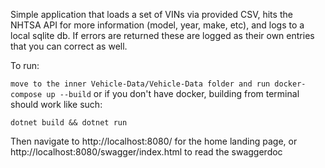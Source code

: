 Simple application that loads a set of VINs via provided CSV, hits the NHTSA API for more information (model, year, make, etc), and logs to a local sqlite db.
If errors are returned these are logged as their own entries that you can correct as well. 

To run: 

```move to the inner Vehicle-Data/Vehicle-Data folder and run docker-compose up --build```
or if you don't have docker, building from terminal should work like such: 

```dotnet build && dotnet run```

Then navigate to http://localhost:8080/ for the home landing page, or http://localhost:8080/swagger/index.html to read the swaggerdoc 

